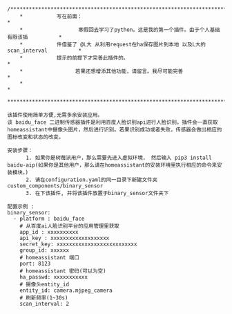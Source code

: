         /**************************************************************************************
        *           写在前面：                                                                 *
        *                  寒假回去学习了python，这是我的第一个插件。由于个人基础有限该插          *
        *           件借鉴了 @L大 从利用request在ha保存图片到本地 以及L大的scan_interval          *
        *           提示的前提下才完善此插件的。                                                 *
        *                 若果还想增添其他功能，请留言。我尽可能完善                              *
        *                                                                                     *
        **************************************************************************************/

    该插件使用简单方便,无需多余安装应用。
    该 baidu_face 二进制传感器插件是利用百度人脸识别api进行人脸识别。插件会一直获取homeassistant中摄像头图片，然后进行识别。若果识别成功或者失败，传感器会做出相应的图标改变和状态的改变。
    
    安装步骤：
          1. 如果你是树莓派用户，那么需要先进入虚拟环境， 然后输入 pip3 install baidu-aip(如果你是其他用户，那么请在homeassistant的安装环境里执行相应的命令来安装模块。)
          2. 请在configuration.yaml的同一目录下新建文件夹 custom_components/binary_sensor                              
          3. 在下该插件, 并将该插件放置于binary_sensor文件夹下

    配置示例 :
    binary_sensor:
      - platform : baidu_face
        # 从百度ai人脸识别平台的应用管理里获取
        app_id : xxxxxxxxxx
        api_key : xxxxxxxxxxxxxxxxxxx
        secret_key: xxxxxxxxxxxxxxxxxxxxxxxxxx
        group_id: xxxxxx
        # homeassistant 端口
        port: 8123
        # homeassistant 密码(可以为空)
        ha_passwd: xxxxxxxxxxx
        # 摄像头entity_id
        entity_id: camera.mjpeg_camera
        # 刷新频率(1~30s)
        scan_interval: 2
